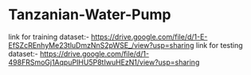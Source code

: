 # Tanzanian-Water-Pump
link for training dataset:- https://drive.google.com/file/d/1-E-EfSZcREnhyMe23tluDmzNnS2pWSE_/view?usp=sharing
link for testing dataset:- https://drive.google.com/file/d/1-498FRSmoGj1AqpuPIHU5P8tIwuHEzN1/view?usp=sharing
